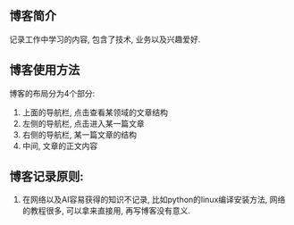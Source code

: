 ## 博客简介

记录工作中学习的内容, 包含了技术, 业务以及兴趣爱好.

## 博客使用方法

博客的布局分为4个部分:
1. 上面的导航栏, 点击查看某领域的文章结构
2. 左侧的导航栏, 点击进入某一篇文章
3. 右侧的导航栏, 某一篇文章的结构
4. 中间, 文章的正文内容

## 博客记录原则:
1. 在网络以及AI容易获得的知识不记录, 比如python的linux编译安装方法, 网络的教程很多, 可以拿来直接用, 再写博客没有意义.











